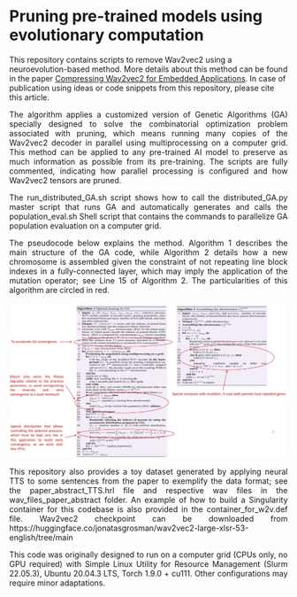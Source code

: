# Pruning pre-trained models using evolutionary computation

This repository contains scripts to remove Wav2vec2 using a neuroevolution-based method. More details about this method can be found in the paper [Compressing Wav2vec2 for Embedded Applications](https://ieeexplore.ieee.org/document/10285964). In case of publication using ideas or code snippets from this repository, please cite this article.

<p align="justify"> The algorithm applies a customized version of Genetic Algorithms (GA) specially designed to solve the combinatorial optimization problem associated with pruning, which means running many copies of the Wav2vec2 decoder in parallel using multiprocessing on a computer grid. This method can be applied to any pre-trained AI model to preserve as much information as possible from its pre-training. The scripts are fully commented, indicating how parallel processing is configured and how Wav2vec2 tensors are pruned. </p>

<p align="justify"> The run_distributed_GA.sh script shows how to call the distributed_GA.py master script that runs GA and automatically generates and calls the population_eval.sh Shell script that contains the commands to parallelize GA population evaluation on a computer grid. </p>

<p align="justify"> The pseudocode below explains the method. Algorithm 1 describes the main structure of the GA code, while Algorithm 2 details how a new chromosome is assembled given the constraint of not repeating line block indexes in a fully-connected layer, which may imply the application of the mutation operator; see Line 15 of Algorithm 2. The particularities of this algorithm are circled in red. </p>

![alt tag](https://github.com/oswaldoludwig/Pruning-pre-trained-models-using-evolutionary-computation/blob/main/pseudo_code.jpg)

<p align="justify"> This repository also provides a toy dataset generated by applying neural TTS to some sentences from the paper to exemplify the data format; see the paper_abstract_TTS.hrl file and respective wav files in the wav_files_paper_abstract folder. An example of how to build a Singularity container for this codebase is also provided in the container_for_w2v.def file. Wav2vec2 checkpoint can be downloaded from https://huggingface.co/jonatasgrosman/wav2vec2-large-xlsr-53-english/tree/main </p>

<p align="justify"> This code was originally designed to run on a computer grid (CPUs only, no GPU required) with Simple Linux Utility for Resource Management (Slurm 22.05.3), Ubuntu 20.04.3 LTS, Torch 1.9.0 + cu111. Other configurations may require minor adaptations.</p>

